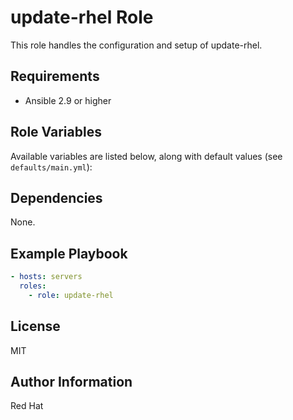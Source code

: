 # update-rhel Role

This role handles the configuration and setup of update-rhel.

## Requirements

- Ansible 2.9 or higher

## Role Variables

Available variables are listed below, along with default values (see `defaults/main.yml`):

## Dependencies

None.

## Example Playbook

```yaml
- hosts: servers
  roles:
    - role: update-rhel
```

## License

MIT

## Author Information

Red Hat

